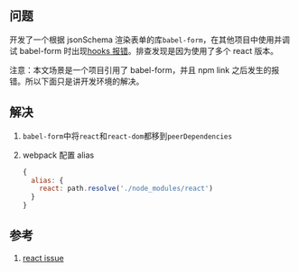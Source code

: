 ## 问题

开发了一个根据 jsonSchema 渲染表单的库`babel-form`，在其他项目中使用并调试 babel-form 时出现[hooks 报错](https://reactjs.org/warnings/invalid-hook-call-warning.html)。排查发现是因为使用了多个 react 版本。

注意：本文场景是一个项目引用了 babel-form，并且 npm link 之后发生的报错。所以下面只是讲开发环境的解决。

## 解决

1. `babel-form`中将`react`和`react-dom`都移到`peerDependencies`

2. webpack 配置 alias

   ```js
   {
     alias: {
       react: path.resolve('./node_modules/react')
     }
   }
   ```

## 参考

1. [react issue](https://github.com/facebook/react/issues/13991)
